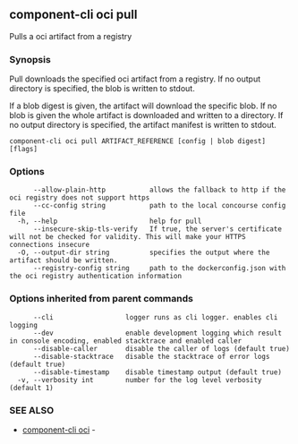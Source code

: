 ## component-cli oci pull

Pulls a oci artifact from a registry

### Synopsis


Pull downloads the specified oci artifact from a registry.
If no output directory is specified, the blob is written to stdout.

If a blob digest is given, the artifact will download the specific blob.
If no blob is given the whole artifact is downloaded and written to a directory.
If no output directory is specified, the artifact manifest is written to stdout.



```
component-cli oci pull ARTIFACT_REFERENCE [config | blob digest] [flags]
```

### Options

```
      --allow-plain-http           allows the fallback to http if the oci registry does not support https
      --cc-config string           path to the local concourse config file
  -h, --help                       help for pull
      --insecure-skip-tls-verify   If true, the server's certificate will not be checked for validity. This will make your HTTPS connections insecure
  -O, --output-dir string          specifies the output where the artifact should be written.
      --registry-config string     path to the dockerconfig.json with the oci registry authentication information
```

### Options inherited from parent commands

```
      --cli                  logger runs as cli logger. enables cli logging
      --dev                  enable development logging which result in console encoding, enabled stacktrace and enabled caller
      --disable-caller       disable the caller of logs (default true)
      --disable-stacktrace   disable the stacktrace of error logs (default true)
      --disable-timestamp    disable timestamp output (default true)
  -v, --verbosity int        number for the log level verbosity (default 1)
```

### SEE ALSO

* [component-cli oci](component-cli_oci.md)	 - 

